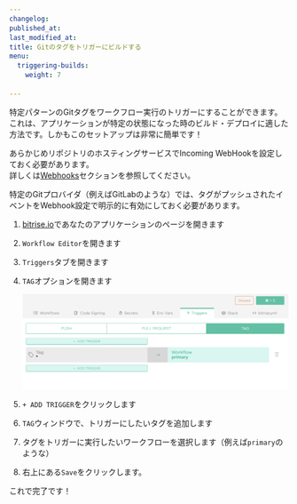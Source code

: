 ```yaml
---
changelog:
published_at:
last_modified_at:
title: Gitのタグをトリガーにビルドする
menu:
  triggering-builds:
    weight: 7

---
```

特定パターンのGitタグをワークフロー実行のトリガーにすることができます。これは、アプリケーションが特定の状態になった時のビルド・デプロイに適した方法です。しかもこのセットアップは非常に簡単です！

あらかじめリポジトリのホスティングサービスでIncoming WebHookを設定しておく必要があります。  
詳しくは[Webhooks](/webhooks/index)セクションを参照してください。


特定のGitプロバイダ（例えばGitLabのような）では、タグがプッシュされたイベントをWebhook設定で明示的に有効にしておく必要があります。

1. [bitrise.io](https://www.bitrise.io)であなたのアプリケーションのページを開きます
2. `Workflow Editor`を開きます
3. `Triggers`タブを開きます
4. `TAG`オプションを開きます

   ![Tag trigger](/img/getting-started/triggering-builds/tag-trigger.png)
5. `+ ADD TRIGGER`をクリックします
6. `TAG`ウィンドウで、トリガーにしたいタグを追加します
7. タグをトリガーに実行したいワークフローを選択します（例えば`primary`のような）
8. 右上にある`Save`をクリックします。

これで完了です！